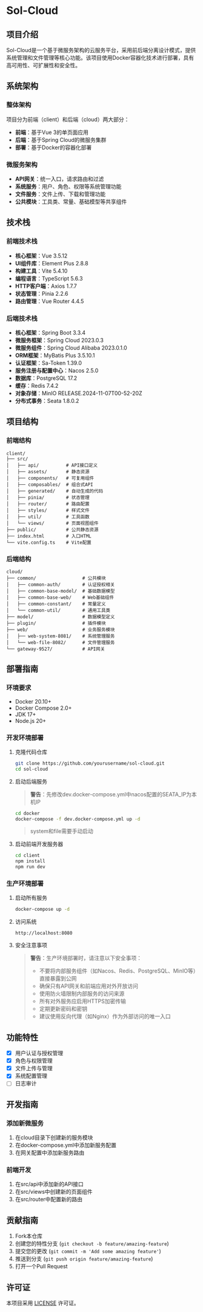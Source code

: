 # Sol-Cloud

## 项目介绍

Sol-Cloud是一个基于微服务架构的云服务平台，采用前后端分离设计模式，提供系统管理和文件管理等核心功能。该项目使用Docker容器化技术进行部署，具有高可用性、可扩展性和安全性。

## 系统架构

### 整体架构

项目分为前端（client）和后端（cloud）两大部分：

- **前端**：基于Vue 3的单页面应用
- **后端**：基于Spring Cloud的微服务集群
- **部署**：基于Docker的容器化部署

### 微服务架构

- **API网关**：统一入口，请求路由和过滤
- **系统服务**：用户、角色、权限等系统管理功能
- **文件服务**：文件上传、下载和管理功能
- **公共模块**：工具类、常量、基础模型等共享组件

## 技术栈

### 前端技术栈

- **核心框架**：Vue 3.5.12
- **UI组件库**：Element Plus 2.8.8
- **构建工具**：Vite 5.4.10
- **编程语言**：TypeScript 5.6.3
- **HTTP客户端**：Axios 1.7.7
- **状态管理**：Pinia 2.2.6
- **路由管理**：Vue Router 4.4.5

### 后端技术栈

- **核心框架**：Spring Boot 3.3.4
- **微服务框架**：Spring Cloud 2023.0.3
- **微服务组件**：Spring Cloud Alibaba 2023.0.1.0
- **ORM框架**：MyBatis Plus 3.5.10.1
- **认证框架**：Sa-Token 1.39.0
- **服务注册与配置中心**：Nacos 2.5.0
- **数据库**：PostgreSQL 17.2
- **缓存**：Redis 7.4.2
- **对象存储**：MinIO RELEASE.2024-11-07T00-52-20Z
- **分布式事务**：Seata 1.8.0.2

## 项目结构

### 前端结构

```
client/
├── src/
│   ├── api/          # API接口定义
│   ├── assets/       # 静态资源
│   ├── components/   # 可复用组件
│   ├── composables/  # 组合式API
│   ├── generated/    # 自动生成的代码
│   ├── pinia/        # 状态管理
│   ├── router/       # 路由配置
│   ├── styles/       # 样式文件
│   ├── util/         # 工具函数
│   └── views/        # 页面视图组件
├── public/           # 公共静态资源
├── index.html        # 入口HTML
└── vite.config.ts    # Vite配置
```

### 后端结构

```
cloud/
├── common/                 # 公共模块
│   ├── common-auth/        # 认证授权相关
│   ├── common-base-model/  # 基础数据模型
│   ├── common-base-web/    # Web基础组件
│   ├── common-constant/    # 常量定义
│   └── common-util/        # 通用工具类
├── model/                  # 数据模型定义
├── plugin/                 # 插件模块
├── web/                    # 业务服务模块
│   ├── web-system-8081/    # 系统管理服务
│   └── web-file-8082/      # 文件管理服务
└── gateway-9527/           # API网关
```

## 部署指南

### 环境要求

- Docker 20.10+
- Docker Compose 2.0+
- JDK 17+
- Node.js 20+

### 开发环境部署

1. 克隆代码仓库
   ```bash
   git clone https://github.com/yourusername/sol-cloud.git
   cd sol-cloud
   ```

2. 启动后端服务
   > **警告**：先修改dev.docker-compose.yml中nacos配置的SEATA_IP为本机IP
   ```bash
   cd docker
   docker-compose -f dev.docker-compose.yml up -d
   ```
   > system和file需要手动启动

3. 启动前端开发服务器
   ```bash
   cd client
   npm install
   npm run dev
   ```

### 生产环境部署

1. 启动所有服务
   ```bash
   docker-compose up -d
   ```

2. 访问系统
   ```
   http://localhost:8080
   ```

3. 安全注意事项
   > **警告**：生产环境部署时，请注意以下安全事项：
   > - 不要将内部服务组件（如Nacos、Redis、PostgreSQL、MinIO等）直接暴露到公网
   > - 确保只有API网关和前端应用对外开放访问
   > - 使用防火墙限制内部服务的访问来源
   > - 所有对外服务应启用HTTPS加密传输
   > - 定期更新密码和密钥
   > - 建议使用反向代理（如Nginx）作为外部访问的唯一入口

## 功能特性

- [x] 用户认证与授权管理
- [x] 角色与权限管理
- [x] 文件上传与管理
- [x] 系统配置管理
- [ ] 日志审计

## 开发指南

### 添加新微服务

1. 在cloud目录下创建新的服务模块
2. 在docker-compose.yml中添加新服务配置
3. 在网关配置中添加新服务路由

### 前端开发

1. 在src/api中添加新的API接口
2. 在src/views中创建新的页面组件
3. 在src/router中配置新的路由

## 贡献指南

1. Fork本仓库
2. 创建您的特性分支 (`git checkout -b feature/amazing-feature`)
3. 提交您的更改 (`git commit -m 'Add some amazing feature'`)
4. 推送到分支 (`git push origin feature/amazing-feature`)
5. 打开一个Pull Request

## 许可证

本项目采用 [LICENSE](LICENSE) 许可证。 